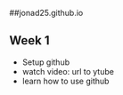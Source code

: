 ##jonad25.github.io

## Week 1
- Setup github
- watch video: url to ytube 
- learn how to use github
